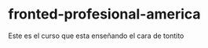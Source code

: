 fronted-profesional-america
===========================

Este es el curso que esta enseñando el cara de tontito
